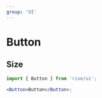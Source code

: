 ```yaml
---
group: 'UI'
---
```


# Button

## Size

```jsx
import { Button } from 'rive/ui';

<Button>Button</Button>;
```
